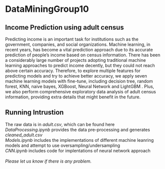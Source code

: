 # DataMiningGroup10
## Income Prediction using adult census
Predicting income is an important task for institutions such as the government, companies, and social organizations. Machine learning, in recent years, has become a vital prediction approach due to its accurate prediction of people’s income based on census information. There has been a considerably large number of projects adopting traditional machine learning approaches to predict income decently, but they could not reach above certain accuracy. Therefore, to explore multiple features for predicting models and try to achieve better accuracy, we apply seven machine learning models with fine-tune, including decision tree, random forest, KNN, naive bayes, XGBoost, Neural Network and LightGBM . Plus, we also perform comprehensive exploratory data analysis of adult census information, providing extra details that might benefit in the future. 

## Running Intrustion
The raw data is in *adult.csv*, which can be found here <br />
*DataProcessing.ipynb* provides the data pre-processing and generates *cleaned_adult.csv* <br />
*Models.ipynb* includes the implementations of different machine leanring models and attempt to use oversampling/undersampling <br />
*CNN.ipynb* includes code for implentations of neural network approach <br />
<br />
*Please let us know if there is any problem.* 
